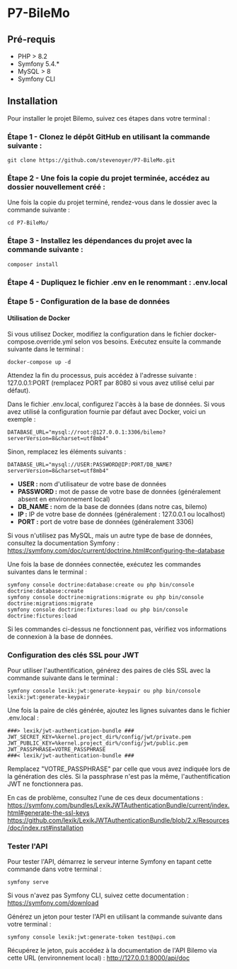 # P7-BileMo

## Pré-requis

- PHP > 8.2
- Symfony 5.4.\*
- MySQL > 8
- Symfony CLI

## Installation

Pour installer le projet Bilemo, suivez ces étapes dans votre terminal :

### Étape 1 - Clonez le dépôt GitHub en utilisant la commande suivante :

```
git clone https://github.com/stevenoyer/P7-BileMo.git
```

### Étape 2 - Une fois la copie du projet terminée, accédez au dossier nouvellement créé :

Une fois la copie du projet terminé, rendez-vous dans le dossier avec la commande suivante :

```
cd P7-BileMo/
```

### Étape 3 - Installez les dépendances du projet avec la commande suivante :

```
composer install
```

### Étape 4 - Dupliquez le fichier .env en le renommant : .env.local

### Étape 5 - Configuration de la base de données

#### Utilisation de Docker

Si vous utilisez Docker, modifiez la configuration dans le fichier docker-compose.override.yml selon vos besoins. Exécutez ensuite la commande suivante dans le terminal :

```
docker-compose up -d
```

Attendez la fin du processus, puis accédez à l'adresse suivante : 127.0.0.1:PORT (remplacez PORT par 8080 si vous avez utilisé celui par défaut).

Dans le fichier .env.local, configurez l'accès à la base de données. Si vous avez utilisé la configuration fournie par défaut avec Docker, voici un exemple :

```
DATABASE_URL="mysql://root:@127.0.0.1:3306/bilemo?serverVersion=8&charset=utf8mb4"
```

Sinon, remplacez les éléments suivants :

```
DATABASE_URL="mysql://USER:PASSWORD@IP:PORT/DB_NAME?serverVersion=8&charset=utf8mb4"
```

- **USER :** nom d'utilisateur de votre base de données
- **PASSWORD :** mot de passe de votre base de données (généralement absent en environnement local)
- **DB_NAME :** nom de la base de données (dans notre cas, bilemo)
- **IP :** IP de votre base de données (généralement : 127.0.0.1 ou localhost)
- **PORT :** port de votre base de données (généralement 3306)

Si vous n'utilisez pas MySQL, mais un autre type de base de données, consultez la documentation Symfony :
https://symfony.com/doc/current/doctrine.html#configuring-the-database

Une fois la base de données connectée, exécutez les commandes suivantes dans le terminal :

```
symfony console doctrine:database:create ou php bin/console doctrine:database:create
symfony console doctrine:migrations:migrate ou php bin/console doctrine:migrations:migrate
symfony console doctrine:fixtures:load ou php bin/console doctrine:fictures:load
```

Si les commandes ci-dessus ne fonctionnent pas, vérifiez vos informations de connexion à la base de données.

### Configuration des clés SSL pour JWT

Pour utiliser l'authentification, générez des paires de clés SSL avec la commande suivante dans le terminal :

```
symfony console lexik:jwt:generate-keypair ou php bin/console lexik:jwt:generate-keypair
```

Une fois la paire de clés générée, ajoutez les lignes suivantes dans le fichier .env.local :

```
###> lexik/jwt-authentication-bundle ###
JWT_SECRET_KEY=%kernel.project_dir%/config/jwt/private.pem
JWT_PUBLIC_KEY=%kernel.project_dir%/config/jwt/public.pem
JWT_PASSPHRASE=VOTRE_PASSPHRASE
###< lexik/jwt-authentication-bundle ###
```

Remplacez "VOTRE_PASSPHRASE" par celle que vous avez indiquée lors de la génération des clés. Si la passphrase n'est pas la même, l'authentification JWT ne fonctionnera pas.

En cas de problème, consultez l'une de ces deux documentations :
https://symfony.com/bundles/LexikJWTAuthenticationBundle/current/index.html#generate-the-ssl-keys
https://github.com/lexik/LexikJWTAuthenticationBundle/blob/2.x/Resources/doc/index.rst#installation

### Tester l'API

Pour tester l'API, démarrez le serveur interne Symfony en tapant cette commande dans votre terminal :

```
symfony serve
```

Si vous n'avez pas Symfony CLI, suivez cette documentation :
https://symfony.com/download

Générez un jeton pour tester l'API en utilisant la commande suivante dans votre terminal :

```
symfony console lexik:jwt:generate-token test@api.com
```

Récupérez le jeton, puis accédez à la documentation de l'API Bilemo via cette URL (environnement local) :
http://127.0.0.1:8000/api/doc
